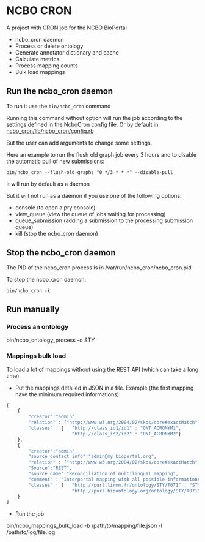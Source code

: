 # NCBO CRON

A project with CRON job for the NCBO BioPortal

- ncbo_cron daemon
- Process or delete ontology
- Generate annotator dictionary and cache
- Calculate metrics
- Process mapping counts
- Bulk load mappings 

## Run the ncbo_cron daemon

To run it use the `bin/ncbo_cron` command

Running this command without option will run the job according to the settings defined in the NcboCron config file. Or by default in [ncbo_cron/lib/ncbo_cron/config.rb](https://github.com/ncbo/ncbo_cron/blob/master/lib/ncbo_cron/config.rb)

But the user can add arguments to change some settings.

Here an example to run the flush old graph job every 3 hours and to disable the automatic pull of new submissions:

```
bin/ncbo_cron --flush-old-graphs "0 */3 * * *" --disable-pull
```

It will run by default as a daemon

But it will not run as a daemon if you use one of the following options:

* console (to open a pry console)
* view_queue (view the queue of jobs waiting for processing)
* queue_submission (adding a submission to the processing submission queue)
* kill (stop the ncbo_cron daemon)


## Stop the ncbo_cron daemon

The PID of the ncbo_cron process is in /var/run/ncbo_cron/ncbo_cron.pid

To stop the ncbo_cron daemon: 
```
bin/ncbo_cron -k
```


## Run manually

### Process an ontology
bin/ncbo_ontology_process -o STY

### Mappings bulk load 
To load a lot of mappings without using the REST API (which can take a long time)

- Put the mappings detailed in JSON in a file. Example (the first mapping have the minimum required informations):
```javascript
[
    { 
        "creator":"admin",
        "relation" : ["http://www.w3.org/2004/02/skos/core#exactMatch"],
        "classes" : {   "http://class_id1/id1" : "ONT_ACRONYM1",
                        "http://class_id2/id2" : "ONT_ACRONYM2"}
    },
    { 
        "creator":"admin",
        "source_contact_info":"admin@my_bioportal.org",
        "relation" : ["http://www.w3.org/2004/02/skos/core#exactMatch", "http://purl.org/linguistics/gold/freeTranslation"],
        "Source":"REST",
        "source_name":"Reconciliation of multilingual mapping",
        "comment" : "Interportal mapping with all possible informations (to the NCBO bioportal)",
        "classes" : {   "http://purl.lirmm.fr/ontology/STY/T071" : "STY",
                        "http://purl.bioontology.org/ontology/STY/T071" : "ncbo:STY"}
    }
]
```

- Run the job

bin/ncbo_mappings_bulk_load -b /path/to/mapping/file.json -l /path/to/log/file.log




